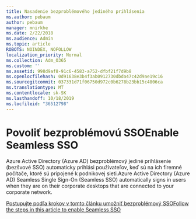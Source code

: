 ```yaml
---
title: Nasadenie bezproblémového jediného prihlásenia
ms.author: pebaum
author: pebaum
manager: mnirkhe
ms.date: 2/22/2018
ms.audience: Admin
ms.topic: article
ROBOTS: NOINDEX, NOFOLLOW
localization_priority: Normal
ms.collection: Adm_O365
ms.custom: ''
ms.assetid: 998d9af8-91c6-4583-a752-dfbf21f7d9b8
ms.openlocfilehash: 0d91638e3b4f3ab0912730dbda47c42d9ae19c16
ms.sourcegitcommit: 037331d71f06750d972c0b6278b23bb15c4806ca
ms.translationtype: MT
ms.contentlocale: sk-SK
ms.lasthandoff: 10/18/2019
ms.locfileid: "36512798"
---
```

# <a name="enable-seamless-sso"></a><span data-ttu-id="e415c-102">Povoliť bezproblémovú SSO</span><span class="sxs-lookup"><span data-stu-id="e415c-102">Enable Seamless SSO</span></span>

<span data-ttu-id="e415c-103">Azure Active Directory (Azure AD) bezproblémový jediné prihlásenie (bezšvové SSO) automaticky prihlási používateľov, keď sú na ich firemné počítače, ktoré sú pripojené k podnikovej sieti.</span><span class="sxs-lookup"><span data-stu-id="e415c-103">Azure Active Directory (Azure AD) Seamless Single Sign-On (Seamless SSO) automatically signs in users when they are on their corporate desktops that are connected to your corporate network.</span></span>
  
[<span data-ttu-id="e415c-104">Postupujte podľa krokov v tomto článku umožniť bezproblémový SSO</span><span class="sxs-lookup"><span data-stu-id="e415c-104">Follow the steps in this article to enable Seamless SSO</span></span>](https://docs.microsoft.com/azure/active-directory/connect/active-directory-aadconnect-sso-quick-start)
  

